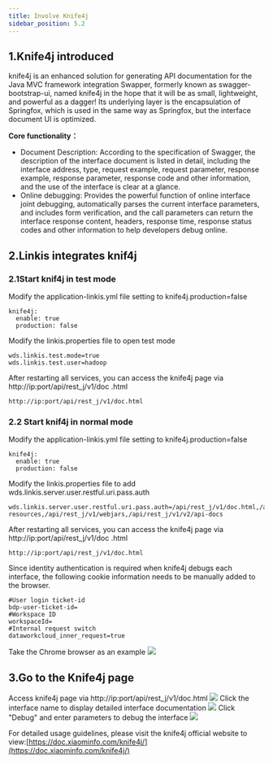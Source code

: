 ```yaml
---
title: Involve Knife4j
sidebar_position: 5.2
---
```


## 1.Knife4j introduced
knife4j is an enhanced solution for generating API documentation for the Java MVC framework integration Swapper, formerly known as swagger-bootstrap-ui, named knife4j in the hope that it will be as small, lightweight, and powerful as a dagger! Its underlying layer is the encapsulation of Springfox, which is used in the same way as Springfox, but the interface document UI is optimized.

**Core functionality：**

- Document Description: According to the specification of Swagger, the description of the interface document is listed in detail, including the interface address, type, request example, request parameter, response example, response parameter, response code and other information, and the use of the interface is clear at a glance.
- Online debugging: Provides the powerful function of online interface joint debugging, automatically parses the current interface parameters, and includes form verification, and the call parameters can return the interface response content, headers, response time, response status codes and other information to help developers debug online.
## 2.Linkis integrates knif4j
### 2.1Start knif4j in test mode
Modify the application-linkis.yml file setting to knife4j.production=false
```shell
knife4j:
  enable: true
  production: false
```
Modify the linkis.properties file to open test mode
```shell
wds.linkis.test.mode=true
wds.linkis.test.user=hadoop
```
After restarting all services, you can access the knife4j page via http://ip:port/api/rest_j/v1/doc .html
```shell
http://ip:port/api/rest_j/v1/doc.html 
```
### 2.2 Start knif4j in normal mode
Modify the application-linkis.yml file setting to knife4j.production=false
```shell
knife4j:
  enable: true
  production: false
```
Modify the linkis.properties file to add wds.linkis.server.user.restful.uri.pass.auth
```shell
wds.linkis.server.user.restful.uri.pass.auth=/api/rest_j/v1/doc.html,/api/rest_j/v1/swagger-resources,/api/rest_j/v1/webjars,/api/rest_j/v1/v2/api-docs
```
After restarting all services, you can access the knife4j page via http://ip:port/api/rest_j/v1/doc .html
```shell
http://ip:port/api/rest_j/v1/doc.html 
```
Since identity authentication is required when knife4j debugs each interface, the following cookie information needs to be manually added to the browser.
```shell
#User login ticket-id
bdp-user-ticket-id=
#Workspace ID
workspaceId=
#Internal request switch
dataworkcloud_inner_request=true
```
Take the Chrome browser as an example
![](/Images/deployment/knife4j/Knife4j_addcookie.png)
## 3.Go to the Knife4j page
Access knife4j page via http://ip:port/api/rest_j/v1/doc.html
![](/Images/deployment/knife4j/Knife4j_home.png)
Click the interface name to display detailed interface documentation
![](/Images/deployment/knife4j/Knife4j_interface.png)
Click "Debug" and enter parameters to debug the interface
![](/Images/deployment/knife4j/Knife4j_debug.png)

For detailed usage guidelines, please visit the knife4j official website to view:[https://doc.xiaominfo.com/knife4j/](https://doc.xiaominfo.com/knife4j/)
